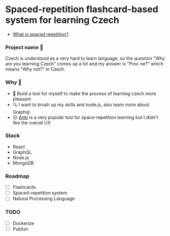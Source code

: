 # Spaced-repetition flashcard-based system for learning Czech

- [What is spaced repetition?](https://supermemo.guru/wiki/Spaced_repetition)

### Project name 🧐
Czech is understood as a very hard to learn language, so the question "Why are you learning Czech" comes up a lot and my answer is "Proc ne?" which means "Why not?" in Czech.

### Why 🤔
- 🔨 Build a tool for myself to make the process of learning czech more pleasant
- 🔍 I want to brush up my skills and node.js, also learn more about Graphql.
- 😕 [Anki](https://apps.ankiweb.net/) is a very popular tool for space-repetition learning but I didn't like the overall UX

### Stack
- React
- GraphQL
- Node.js
- MongoDB

### Roadmap 
- [ ] Flashcards
- [ ] Spaced-repetition system
- [ ] Natural Processing Language

### TODO
- [ ] Dockerize
- [ ] Publish